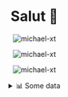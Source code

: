 <h1 align="center">Salut 👋</h1>

<p align="center"> <img src="https://komarev.com/ghpvc/?username=michael-xt" alt="michael-xt" /> 
</p>

<p align="center"><img align="center" src="https://github-readme-stats.vercel.app/api/top-langs/?username=michael-xt&layout=compact&theme=dark&show_icons=true" alt="michael-xt" /></p>
<p align="center"><img align="center" src="https://github-readme-stats.vercel.app/api?username=michael-xt&show_icons=true&theme=dark&show_icons=true" alt="michael-xt" /></p>

<details align="center"><summary>📊 Some data</summary>
<p>

<!--START_SECTION:waka-->
**🐱 My Github Data** 

> 🏆 135 Contributions in the Year 2021
 > 
> 📦 9.7 MB Used in Github's Storage 
 > 
> 🚫 Not Opted to Hire
 > 
> 📜 5 Public Repositories 
 > 
> 🔑 28 Private Repositories  
 > 
**I'm an Early 🐤** 

```text
🌞 Morning    97 commits     ███████░░░░░░░░░░░░░░░░░░   30.7% 
🌆 Daytime    93 commits     ███████░░░░░░░░░░░░░░░░░░   29.43% 
🌃 Evening    122 commits    █████████░░░░░░░░░░░░░░░░   38.61% 
🌙 Night      4 commits      ░░░░░░░░░░░░░░░░░░░░░░░░░   1.27%

```
📅 **I'm Most Productive on Wednesday** 

```text
Monday       33 commits     ██░░░░░░░░░░░░░░░░░░░░░░░   10.44% 
Tuesday      42 commits     ███░░░░░░░░░░░░░░░░░░░░░░   13.29% 
Wednesday    69 commits     █████░░░░░░░░░░░░░░░░░░░░   21.84% 
Thursday     53 commits     ████░░░░░░░░░░░░░░░░░░░░░   16.77% 
Friday       55 commits     ████░░░░░░░░░░░░░░░░░░░░░   17.41% 
Saturday     37 commits     ███░░░░░░░░░░░░░░░░░░░░░░   11.71% 
Sunday       27 commits     ██░░░░░░░░░░░░░░░░░░░░░░░   8.54%

```


📊 **This Week I Spent My Time On** 

```text
🔥 Editors: 
GoLand                   2 hrs 18 mins       ████████████████░░░░░░░░░   66.4% 
VS Code                  1 hr 10 mins        ████████░░░░░░░░░░░░░░░░░   33.6%

💻 Operating System: 
Windows                  3 hrs 28 mins       █████████████████████████   100.0%

```

**I Mostly Code in JavaScript** 

```text
JavaScript               9 repos             ███████░░░░░░░░░░░░░░░░░░   31.03% 
Java                     8 repos             ███████░░░░░░░░░░░░░░░░░░   27.59% 
Vue                      3 repos             ██░░░░░░░░░░░░░░░░░░░░░░░   10.34% 
Lua                      2 repos             █░░░░░░░░░░░░░░░░░░░░░░░░   6.9% 
C#                       2 repos             █░░░░░░░░░░░░░░░░░░░░░░░░   6.9%

```



 Last Updated on 15/07/2021
<!--END_SECTION:waka-->
</p>
